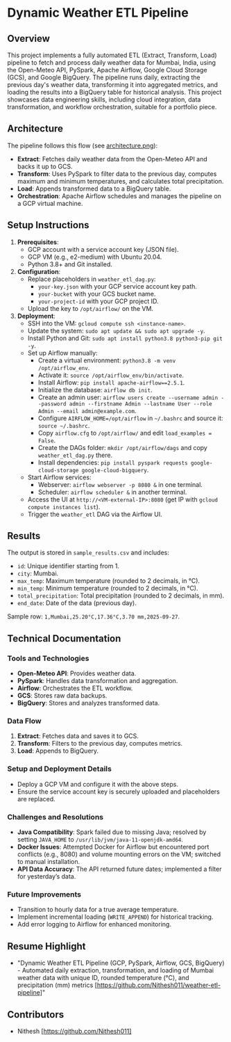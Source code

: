 # Dynamic Weather ETL Pipeline

## Overview
This project implements a fully automated ETL (Extract, Transform, Load) pipeline to fetch and process daily weather data for Mumbai, India, using the Open-Meteo API, PySpark, Apache Airflow, Google Cloud Storage (GCS), and Google BigQuery. The pipeline runs daily, extracting the previous day's weather data, transforming it into aggregated metrics, and loading the results into a BigQuery table for historical analysis. This project showcases data engineering skills, including cloud integration, data transformation, and workflow orchestration, suitable for a portfolio piece.

## Architecture
The pipeline follows this flow (see [architecture.png](architecture.png)):
- **Extract**: Fetches daily weather data from the Open-Meteo API and backs it up to GCS.
- **Transform**: Uses PySpark to filter data to the previous day, computes maximum and minimum temperatures, and calculates total precipitation.
- **Load**: Appends transformed data to a BigQuery table.
- **Orchestration**: Apache Airflow schedules and manages the pipeline on a GCP virtual machine.

## Setup Instructions
1. **Prerequisites**:
   - GCP account with a service account key (JSON file).
   - GCP VM (e.g., e2-medium) with Ubuntu 20.04.
   - Python 3.8+ and Git installed.
2. **Configuration**:
   - Replace placeholders in `weather_etl_dag.py`:
     - `your-key.json` with your GCP service account key path.
     - `your-bucket` with your GCS bucket name.
     - `your-project-id` with your GCP project ID.
   - Upload the key to `/opt/airflow/` on the VM.
3. **Deployment**:
   - SSH into the VM: `gcloud compute ssh <instance-name>`.
   - Update the system: `sudo apt update && sudo apt upgrade -y`.
   - Install Python and Git: `sudo apt install python3.8 python3-pip git -y`.
   - Set up Airflow manually:
     - Create a virtual environment: `python3.8 -m venv /opt/airflow_env`.
     - Activate it: `source /opt/airflow_env/bin/activate`.
     - Install Airflow: `pip install apache-airflow==2.5.1`.
     - Initialize the database: `airflow db init`.
     - Create an admin user: `airflow users create --username admin --password admin --firstname Admin --lastname User --role Admin --email admin@example.com`.
     - Configure `AIRFLOW_HOME=/opt/airflow` in `~/.bashrc` and source it: `source ~/.bashrc`.
     - Copy `airflow.cfg` to `/opt/airflow/` and edit `load_examples = False`.
     - Create the DAGs folder: `mkdir /opt/airflow/dags` and copy `weather_etl_dag.py` there.
     - Install dependencies: `pip install pyspark requests google-cloud-storage google-cloud-bigquery`.
   - Start Airflow services:
     - Webserver: `airflow webserver -p 8080 &` in one terminal.
     - Scheduler: `airflow scheduler &` in another terminal.
   - Access the UI at `http://<VM-external-IP>:8080` (get IP with `gcloud compute instances list`).
   - Trigger the `weather_etl` DAG via the Airflow UI.

## Results
The output is stored in `sample_results.csv` and includes:
- `id`: Unique identifier starting from 1.
- `city`: Mumbai.
- `max_temp`: Maximum temperature (rounded to 2 decimals, in °C).
- `min_temp`: Minimum temperature (rounded to 2 decimals, in °C).
- `total_precipitation`: Total precipitation (rounded to 2 decimals, in mm).
- `end_date`: Date of the data (previous day).

Sample row: `1,Mumbai,25.20°C,17.36°C,3.70 mm,2025-09-27`.

## Technical Documentation
### Tools and Technologies
- **Open-Meteo API**: Provides weather data.
- **PySpark**: Handles data transformation and aggregation.
- **Airflow**: Orchestrates the ETL workflow.
- **GCS**: Stores raw data backups.
- **BigQuery**: Stores and analyzes transformed data.

### Data Flow
1. **Extract**: Fetches data and saves it to GCS.
2. **Transform**: Filters to the previous day, computes metrics.
3. **Load**: Appends to BigQuery.

### Setup and Deployment Details
- Deploy a GCP VM and configure it with the above steps.
- Ensure the service account key is securely uploaded and placeholders are replaced.

### Challenges and Resolutions
- **Java Compatibility**: Spark failed due to missing Java; resolved by setting `JAVA_HOME` to `/usr/lib/jvm/java-11-openjdk-amd64`.
- **Docker Issues**: Attempted Docker for Airflow but encountered port conflicts (e.g., 8080) and volume mounting errors on the VM; switched to manual installation.
- **API Data Accuracy**: The API returned future dates; implemented a filter for yesterday’s data.

### Future Improvements
- Transition to hourly data for a true average temperature.
- Implement incremental loading (`WRITE_APPEND`) for historical tracking.
- Add error logging to Airflow for enhanced monitoring.

## Resume Highlight
- "Dynamic Weather ETL Pipeline (GCP, PySpark, Airflow, GCS, BigQuery) - Automated daily extraction, transformation, and loading of Mumbai weather data with unique ID, rounded temperature (°C), and precipitation (mm) metrics [https://github.com/Nithesh011/weather-etl-pipeline]"

## Contributors
- Nithesh [https://github.com/Nithesh011]
